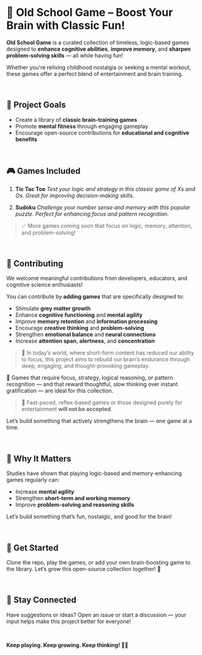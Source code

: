 # 🧠 Old School Game – Boost Your Brain with Classic Fun!

**Old School Game** is a curated collection of timeless, logic-based games designed to **enhance cognitive abilities**, **improve memory**, and **sharpen problem-solving skills** — all while having fun!

Whether you're reliving childhood nostalgia or seeking a mental workout, these games offer a perfect blend of entertainment and brain training.

</br>

## 🎯 Project Goals

* Create a library of **classic brain-training games**
* Promote **mental fitness** through engaging gameplay
* Encourage open-source contributions for **educational and cognitive benefits**

</br>

## 🎮 Games Included

1. **Tic Tac Toe**
   *Test your logic and strategy in this classic game of Xs and Os. Great for improving decision-making skills.*

2. **Sudoku**
   *Challenge your number sense and memory with this popular puzzle. Perfect for enhancing focus and pattern recognition.*

> ✅ More games coming soon that focus on logic, memory, attention, and problem-solving!

</br>

## 🙌 Contributing

We welcome meaningful contributions from developers, educators, and cognitive science enthusiasts!

You can contribute by **adding games** that are specifically designed to:

* Stimulate **grey matter growth**
* Enhance **cognitive functioning** and **mental agility**
* Improve **memory retention** and **information processing**
* Encourage **creative thinking** and **problem-solving**
* Strengthen **emotional balance** and **neural connections**
* Increase **attention span**, **alertness**, and **concentration**

> 🎯 In today’s world, where short-form content has reduced our ability to focus, this project aims to rebuild our brain’s endurance through deep, engaging, and thought-provoking gameplay.

🧠 Games that require focus, strategy, logical reasoning, or pattern recognition — and that reward thoughtful, slow thinking over instant gratification — are ideal for this collection.

> 🚫 Fast-paced, reflex-based games or those designed purely for entertainment **will not be accepted**.

Let’s build something that actively strengthens the brain — one game at a time.

</br>

## 🧩 Why It Matters

Studies have shown that playing logic-based and memory-enhancing games regularly can:

* Increase **mental agility**
* Strengthen **short-term and working memory**
* Improve **problem-solving and reasoning skills**

Let’s build something that’s fun, nostalgic, and good for the brain!

</br>

## 🚀 Get Started

Clone the repo, play the games, or add your own brain-boosting game to the library.
Let’s grow this open-source collection together! 🌱

</br>

## 💬 Stay Connected

Have suggestions or ideas? Open an issue or start a discussion — your input helps make this project better for everyone!

</br>

**Keep playing. Keep growing. Keep thinking! 🧠✨**
